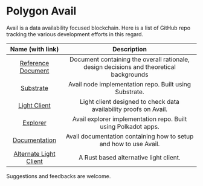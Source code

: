# Polygon Avail

Avail is a data availability focused blockchain. Here is a list of GitHub repo tracking the various development efforts in this regard. 

|    Name (with link)    |                                       Description                                       |
|:----------------------:|:---------------------------------------------------------------------------------------:|
| [Reference Document](https://github.com/maticnetwork/data-availability/blob/master/reference%20document/Data%20Availability%20-%20Reference%20Document.pdf)     | Document containing the overall rationale, design decisions and theoretical backgrounds |
| [Substrate](https://github.com/maticnetwork/substrate/tree/da-poc)              | Avail node implementation repo. Built using Substrate.                        |
| [Light Client](https://github.com/maticnetwork/da-light-client)                 | Light client designed to check data availability proofs on Avail.             |
| [Explorer](https://github.com/maticnetwork/apps)                                | Avail explorer implementation repo. Built using Polkadot apps.                |
| [Documentation](https://avail-docs.matic.today/)                                | Avail documentation containing how to setup and how to use Avail.             |
| [Alternate Light Client](https://github.com/maticnetwork/avail-light/tree/prabal/rust-client) | A Rust based alternative light client.                          |

Suggestions and feedbacks are welcome. 
